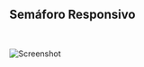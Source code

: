 ##                       Semáforo Responsivo ###

<br>

![Screenshot](https://i.imgur.com/L5IaADX.png)
